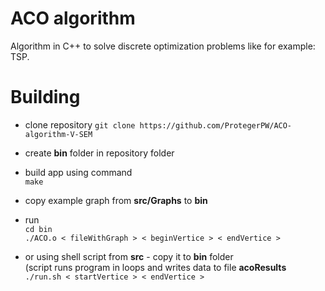 # ACO algorithm

Algorithm in C++ to solve discrete optimization problems like for example: TSP.

# Building 
 - clone repository
 `git clone https://github.com/ProtegerPW/ACO-algorithm-V-SEM`

 - create **bin** folder in repository folder

 - build app using command\
 `make`

 - copy example graph from **src/Graphs** to **bin**
 - run \
 `cd bin` \
 `./ACO.o < fileWithGraph > < beginVertice > < endVertice >`
 
 - or using shell script from **src** - copy it to **bin** folder\
 (script runs program in loops and writes data to file **acoResults**\
 `./run.sh < startVertice > < endVertice >`
